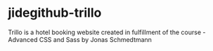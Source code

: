 # jidegithub-trillo
Trillo is a hotel booking website created in fulfillment of the course -Advanced CSS and Sass by Jonas Schmedtmann

